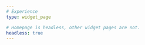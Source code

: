 ```yaml
---
# Experience
type: widget_page

# Homepage is headless, other widget pages are not.
headless: true
---
```

